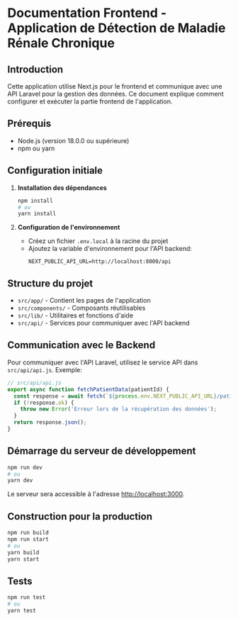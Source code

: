 # Documentation Frontend - Application de Détection de Maladie Rénale Chronique

## Introduction
Cette application utilise Next.js pour le frontend et communique avec une API Laravel pour la gestion des données. Ce document explique comment configurer et exécuter la partie frontend de l'application.

## Prérequis
- Node.js (version 18.0.0 ou supérieure)
- npm ou yarn

## Configuration initiale

1. **Installation des dépendances**
   ```bash
   npm install
   # ou
   yarn install
   ```

2. **Configuration de l'environnement**
   - Créez un fichier `.env.local` à la racine du projet
   - Ajoutez la variable d'environnement pour l'API backend:
     ```
     NEXT_PUBLIC_API_URL=http://localhost:8000/api
     ```

## Structure du projet
- `src/app/` - Contient les pages de l'application
- `src/components/` - Composants réutilisables
- `src/lib/` - Utilitaires et fonctions d'aide
- `src/api/` - Services pour communiquer avec l'API backend

## Communication avec le Backend
Pour communiquer avec l'API Laravel, utilisez le service API dans `src/api/api.js`. Exemple:

```javascript
// src/api/api.js
export async function fetchPatientData(patientId) {
  const response = await fetch(`${process.env.NEXT_PUBLIC_API_URL}/patients/${patientId}`);
  if (!response.ok) {
    throw new Error('Erreur lors de la récupération des données');
  }
  return response.json();
}
```

## Démarrage du serveur de développement
```bash
npm run dev
# ou
yarn dev
```

Le serveur sera accessible à l'adresse [http://localhost:3000](http://localhost:3000).

## Construction pour la production
```bash
npm run build
npm run start
# ou
yarn build
yarn start
```

## Tests
```bash
npm run test
# ou
yarn test
```
